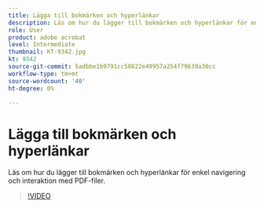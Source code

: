 ```yaml
---
title: Lägga till bokmärken och hyperlänkar
description: Läs om hur du lägger till bokmärken och hyperlänkar för enkel navigering och interaktion med PDF-filer
role: User
product: adobe acrobat
level: Intermediate
thumbnail: KT-9342.jpg
kt: 9342
source-git-commit: 5adbbe1b9791cc50822e49957a254f79639a30cc
workflow-type: tm+mt
source-wordcount: '40'
ht-degree: 0%

---
```


# Lägga till bokmärken och hyperlänkar

Läs om hur du lägger till bokmärken och hyperlänkar för enkel navigering och interaktion med PDF-filer.

>[!VIDEO](https://video.tv.adobe.com/v/340837?hidetitle=true)